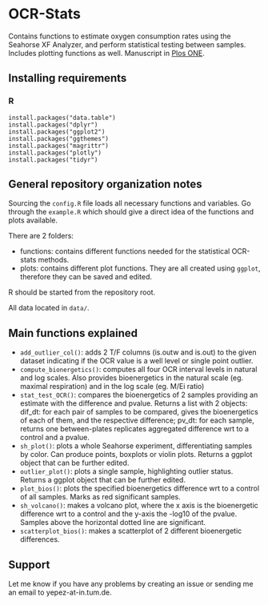 # OCR-Stats

Contains functions to estimate oxygen consumption rates using the Seahorse XF Analyzer, and perform statistical testing between samples. 
Includes plotting functions as well.
Manuscript in [Plos ONE](https://journals.plos.org/plosone/article?id=10.1371/journal.pone.0199938).

## Installing requirements
### R

```{r}
install.packages("data.table")
install.packages("dplyr")
install.packages("ggplot2")
install.packages("ggthemes")
install.packages("magrittr")
install.packages("plotly")
install.packages("tidyr")
```

## General repository organization notes

Sourcing the `config.R` file loads all necessary functions and variables.
Go through the `example.R` which should give a direct idea of the functions and plots available.

There are 2 folders:

- functions: contains different functions needed for the statistical OCR-stats methods.
- plots: contains different plot functions. They are all created using `ggplot`, therefore they can be saved and edited.

R should be started from the repository root.

All data located in `data/`.

## Main functions explained

- `add_outlier_col()`: adds 2 T/F columns (is.outw and is.out) to the given dataset indicating if the OCR value is a well level or single point outlier.
- `compute_bionergetics()`: computes all four OCR interval levels in natural and log scales. Also provides bioenergetics in the natural scale (eg. maximal respiration) and in the log scale (eg. M/Ei ratio)
- `stat_test_OCR()`: compares the bioenergetics of 2 samples providing an estimate with the difference and pvalue. Returns a list with 2 objects: dif_dt: for each pair of samples to be compared, gives the bioenergetics of each of them, and the respective difference; pv_dt: for each sample, returns one between-plates replicates aggregated difference wrt to a control and a pvalue.
- `sh_plot()`: plots a whole Seahorse experiment, differentiating samples by color. Can produce points, boxplots or violin plots. Returns a ggplot object that can be further edited.
- `outlier_plot()`: plots a single sample, highlighting outlier status. Returns a ggplot object that can be further edited.
- `plot_bios()`: plots the specified bioenergetics difference wrt to a control of all samples. Marks as red significant samples.
- `sh_volcano()`: makes a volcano plot, where the x axis is the bioenergetic difference wrt to a control and the y-axis the -log10 of the pvalue. Samples above the horizontal dotted line are significant.
- `scatterplot_bios()`: makes a scatterplot of 2 different bioenergetic differences.


## Support

Let me know if you have any problems by creating an issue or sending me an email to yepez-at-in.tum.de.
